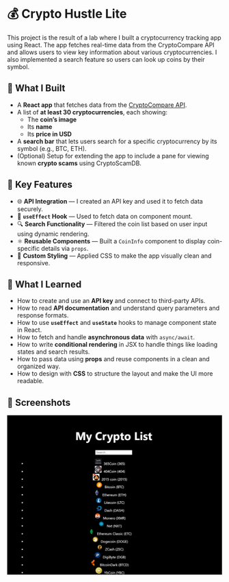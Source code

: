 # 💰 Crypto Hustle Lite

This project is the result of a lab where I built a cryptocurrency tracking app using React. The app fetches real-time data from the CryptoCompare API and allows users to view key information about various cryptocurrencies. I also implemented a search feature so users can look up coins by their symbol.

## 🚀 What I Built

- A **React app** that fetches data from the [CryptoCompare API](https://min-api.cryptocompare.com/data/all/coinlist).
- A list of **at least 30 cryptocurrencies**, each showing:
  - The **coin’s image**
  - Its **name**
  - Its **price in USD**
- A **search bar** that lets users search for a specific cryptocurrency by its symbol (e.g., BTC, ETH).
- (Optional) Setup for extending the app to include a pane for viewing known **crypto scams** using CryptoScamDB.

## 🔑 Key Features

- 🌐 **API Integration** — I created an API key and used it to fetch data securely.
- 🔁 **`useEffect` Hook** — Used to fetch data on component mount.
- 🔍 **Search Functionality** — Filtered the coin list based on user input using dynamic rendering.
- ⚛️ **Reusable Components** — Built a `CoinInfo` component to display coin-specific details via `props`.
- 🎨 **Custom Styling** — Applied CSS to make the app visually clean and responsive.

## 🧠 What I Learned

- How to create and use an **API key** and connect to third-party APIs.
- How to read **API documentation** and understand query parameters and response formats.
- How to use **`useEffect`** and **`useState`** hooks to manage component state in React.
- How to fetch and handle **asynchronous data** with `async/await`.
- How to write **conditional rendering** in JSX to handle things like loading states and search results.
- How to pass data using **props** and reuse components in a clean and organized way.
- How to design with **CSS** to structure the layout and make the UI more readable.

## 📸 Screenshots

![Crypto App Screenshot](./crypto%20screenshot.png)

